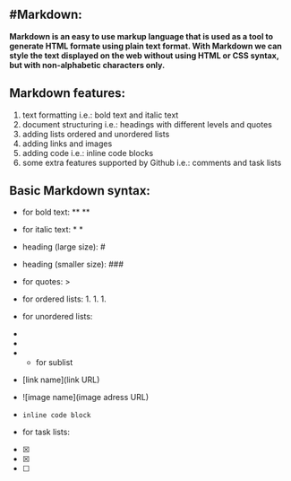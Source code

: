 #Markdown:
-----------
**Markdown is an easy to use markup language that is used as a tool to generate HTML formate using plain text format.
With Markdown we can style the text displayed on the web without using HTML or CSS syntax, but with non-alphabetic characters only.**


## Markdown features:
1.  text formatting
   i.e.: bold text and italic text
2. document structuring
  i.e.: headings with different levels and quotes 
3. adding lists
  ordered and unordered lists
4. adding links and images
5. adding code
  i.e.: inline code blocks
6. some extra features supported by Github
  i.e.: comments and task lists

## Basic Markdown syntax:

- for bold text: ** **
- for italic text: * *
- heading (large size): #
- heading (smaller size): ###
- for quotes: >
- for ordered lists:
    1.
    1.
    1.
    
- for unordered lists:
-
-
-
    - for sublist
    
- [link name](link URL)
- ![image name](image adress URL)
- `inline code block`
- for task lists:
- [x]
- [x]
- [ ]
